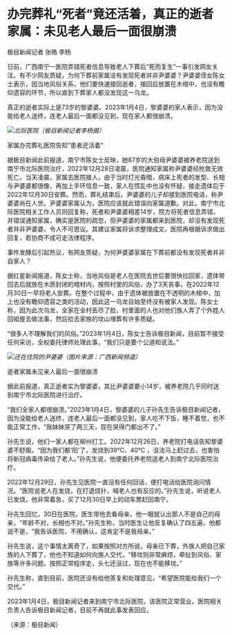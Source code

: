 # 办完葬礼“死者”竟还活着，真正的逝者家属：未见老人最后一面很崩溃

极目新闻记者 张皓 李杨

日前，广西南宁一医院弄错死者信息导致老人下葬后“死而复生”一事引发网友关注。有不少网友质疑，为何下葬前家属没有发现死者并非尹婆婆？尹婆婆侄女陈女士表示，因当地风俗关系，他们要快速接回逝者，接回后放置在木棺中，也没有瞻仰遗容的环节，所以直到下葬家人都没发现这一乌龙。

真正的逝者实际上是73岁的黎婆婆。2023年1月4日，黎婆婆的家人表示，因为没能给老人送终，连老人最后一面都没见到，现在家人都很崩溃。

![](https://inews.gtimg.com/newsapp_bt/0/15593542226/1000)_北际医院（极目新闻记者李杨摄）_

家属办完葬礼医院告知“患者还活着”

据极目新闻此前报道，南宁市陈女士反映，她87岁的大伯母尹婆婆被养老院送到南宁市北际医院治疗，2022年12月28日凌晨，医院通知家属称尹婆婆经抢救无效死亡。当天凌晨，家属去医院接人，由于当时灯光昏暗，病床上死者的发型、长相与尹婆婆都很像，再加上手环信息一致，家人在慌乱中也没有怀疑，接走遗体后于2022年12月30日安葬。然而，葬礼结束后，尹婆婆的儿子却接到医院电话，称尹婆婆尚在人世。尹婆婆家属认为，医院应该就此错误向家属道歉。对此，南宁市北际医院相关工作人员则回复称，死者和尹婆婆相差14岁，院方将死者信息弄错，并错误通知家属，确实是医院的疏忽，但尹婆婆的家属都来到医院，却没有发现死者并非尹婆婆，令人不可思议。其建议家属将诉求整理成文，医院再根据诉求做出回复，若协商不成可走法律程序。

事件发酵后引起热议，有网友质疑，为何尹婆婆家属在下葬前都没有发现死者并非自家人？

据红星新闻报道，陈女士称，当地风俗是老人在医院去世后要很快拉回家，遗体带回去后就放在木质封闭的棺材内，按照村里的风俗，办了3天丧事，在2022年12月30日一早将老人安葬。在整个过程中，由于遗体被放置在不透明的木棺中，加上也没有瞻仰遗容之类的活动，因此这一乌龙自始至终没有被家人发现。陈女士称，因为此次乌龙，全家在全村丢尽了脸，村里面的人也对他们族人弄了个外姓人回祖屋去做法事，然后拉去家族的坟山埋葬有许多质疑。

“很多人不理解我们的风俗。”2023年1月4日，陈女士告诉极目新闻，目前暂不接受任何采访，全权委托律师处理此事，“我们只是要个公道和说法。”

![](https://inews.gtimg.com/newsapp_bt/0/15593542232/1000)_还在住院的尹婆婆（图片来源：广西新闻频道）_

逝者家属未见亲人最后一面很崩溃

据此前报道，真正逝者实为黎婆婆，其比尹婆婆要小14岁，被养老院几乎同时送到南宁市北际医院进行治疗。

“我们全家人都很崩溃。”2023年1月4日，黎婆婆的儿子孙先生告诉极目新闻记者，因为没能给老人送终，连老人最后一面都没见到，家人吃不下饭，睡不着觉，也不能正常工作，“我妹妹哭了两三天，现在哭得门都出不了。”

孙先生说，他们一家人都在柳州打工。2022年12月26日，养老院打电话告知黎婆婆不舒服。“因为我们都‘阳’了，发烧到39℃、40℃
，没法马上赶过去，也害怕将新冠病毒传染给了老人。”孙先生说，他便委托养老院送老人到南宁北际医院治疗。

2022年12月29日，孙先生见医院一直没有任何回话，便打电话给医院询问情况。“医院说老人在发烧，在打退烧针，喊老人也有反应的。”孙先生说，听说老人已发烧，他非常着急，买了12月30日早上的动车票赶回南宁。

孙先生回忆，30日在医院，医生带他去看母亲，他一眼就认出那人不是自己的母亲，“年龄不对，长相也不对。”孙先生称，当时医生让他反复确认了四五遍，他都说不是，“我告诉医院，不用确认，这肯定不是我母亲。”

孙先生说，这个事情太离奇了，如果按照对方所说，母亲已下葬，外族人把自己家族的人下葬了，他也不知道如何向族人交代，“移坟则非常麻烦，牵扯到风俗、家族等许多问题。按照正常程序走，头七还没过，现在也不能移坟。”

孙先生称，直到目前，医院还没有给他答复和处理意见，“希望医院能给我们一个交代。”

2023年1月4日，极目新闻记者来到南宁市北际医院，该医院正常营业。医院相关负责人告诉极目新闻记者，目前不再就此事发表回应。

（来源：极目新闻）

